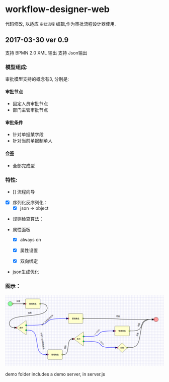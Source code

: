 # workflow-designer-web

代码修改, 以适应 `审批流程` 编辑,作为审批流程设计器使用.

## 2017-03-30 ver 0.9

支持 BPMN 2.0 XML 输出
支持 Json输出

### 模型组成:

审批模型支持的概念有3, 分别是:

#### 审批节点

- 固定人员审批节点
- 部门主管审批节点

#### 审批条件

- 针对单据某字段
- 针对当前单据制单人

#### 会签

- 全部完成型

### 特性:
- [] 流程向导
- [x] 序列化反序列化：
    * [x] json -> object
- 规则检查算法：

- 属性面板
    - [x] always on

    - [x] 属性设置     
    
    - [x] 双向绑定     

- json生成优化

### 图示：

![](https://raw.githubusercontent.com/hitdavid/workflow-designer-web/dev/demo/demo.png)

demo folder includes a demo server, in server.js

